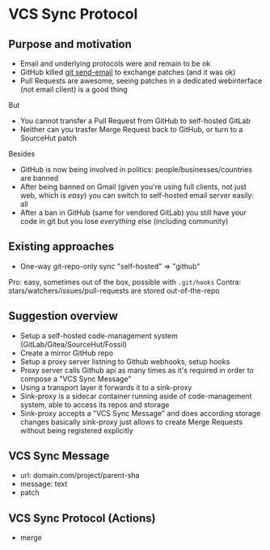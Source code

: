 # VCS Sync Protocol

## Purpose and motivation

- Email and underlying protocols were and remain to be ok
- GitHub killed [git send-email](https://git-send-email.io/) to exchange patches (and it was ok)
- Pull Requests are awesome, seeing patches in a dedicated webinterface (not email client) is a good thing

But

- You cannot transfer a Pull Request from GitHub to self-hosted GitLab
- Neither can you trasfer Merge Request back to GitHub, or turn to a SourceHut patch

Besides

- GitHub is now being involved in politics: people/businesses/countries are banned
- After being banned on Gmail (given you're using full clients, not just web, which is _easy_)
  you can switch to self-hosted email server easily: all
- After a ban in GitHub (same for vendored GitLab) you still have your code in git
  but you lose _everything_ else (including community)

## Existing approaches

- One-way git-repo-only sync "self-hosted" => "github"

Pro: easy, sometimes out of the box, possible with `.git/hooks`
Contra: stars/watchers/issues/pull-requests are stored out-of-the-repo

## Suggestion overview

- Setup a self-hosted code-management system (GitLab/Gitea/SourceHut/Fossil)
- Create a mirror GitHub repo
- Setup a proxy server listning to Github webhooks, setup hooks
- Proxy server calls Github api as many times as it's required in order to compose a "VCS Sync Message"
- Using a transport layer it forwards it to a sink-proxy
- Sink-proxy is a sidecar container running aside of code-management system, able to access its repos and storage
- Sink-proxy accepts a "VCS Sync Message" and does according storage changes
  basically sink-proxy just allows to create Merge Requests without being registered explicitly

## VCS Sync Message

- url: domain.com/project/parent-sha
- message: text
- patch

## VCS Sync Protocol (Actions)

- merge
